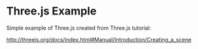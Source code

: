 Three.js Example
================

Simple example of Three.js created from Three.js tutorial:

http://threejs.org/docs/index.html#Manual/Introduction/Creating_a_scene
